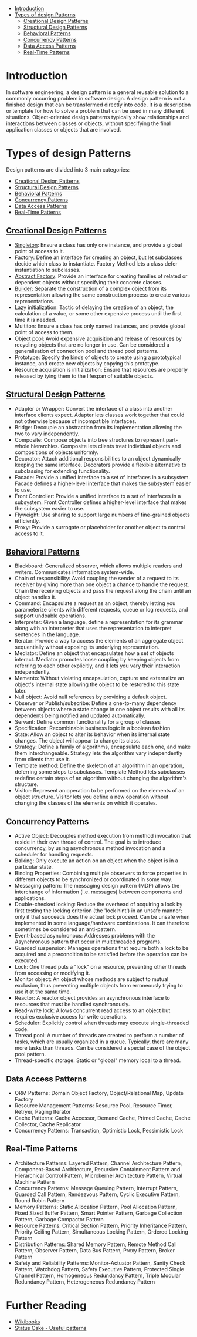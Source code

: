 - [Introduction](#introduction)
- [Types of design Patterns](#types-of-design-patterns)
	- [Creational Design Patterns](#creational-design-patterns)
	- [Structural Design Patterns](#structural-design-patterns)
	- [Behavioral Patterns](#behavioral-patterns)
	- [Concurrency Patterns](#concurrency-patterns)
	- [Data Access Patterns](#data-access-patterns)
	- [Real-Time Patterns](#real-time-patterns)

# Introduction
In software engineering, a design pattern is a general reusable solution to a commonly occurring problem in software design. A design pattern is not a finished design that can be transformed directly into code. It is a description or template for how to solve a problem that can be used in many different situations. Object-oriented design patterns typically show relationships and interactions between classes or objects, without specifying the final application classes or objects that are involved.
# Types of design Patterns
Design patterns are divided into 3 main categories:
- [Creational Design Patterns](#creational-design-patterns)
- [Structural Design Patterns](#structural-design-patterns)
- [Behavioral Patterns](#behavioral-patterns)
- [Concurrency Patterns](#concurrency-patterns)
- [Data Access Patterns](#data-access-patterns)
- [Real-Time Patterns](#real-time-patterns)
## [Creational Design Patterns](Creational/README.md)
- [Singleton](Creational/Singleton.md): Ensure a class has only one instance, and provide a global point of access to it.
- [Factory](Creational/Factory.md): Define an interface for creating an object, but let subclasses decide which class to instantiate. Factory Method lets a class defer instantiation to subclasses.
- [Abstract Factory](Creational/Abstract%20Factory.md): Provide an interface for creating families of related or dependent objects without specifying their concrete classes.
- [Builder](Creational/Builder.md): Separate the construction of a complex object from its representation allowing the same construction process to create various representations.
- Lazy initialization: Tactic of delaying the creation of an object, the calculation of a value, or some other expensive process until the first time it is needed.
- Multiton: Ensure a class has only named instances, and provide global point of access to them.
- Object pool: Avoid expensive acquisition and release of resources by recycling objects that are no longer in use. Can be considered a generalisation of connection pool and thread pool patterns.
- Prototype: Specify the kinds of objects to create using a prototypical instance, and create new objects by copying this prototype.
- Resource acquisition is initialization: Ensure that resources are properly released by tying them to the lifespan of suitable objects.

## [Structural Design Patterns](Structural/README.md)
- Adapter or Wrapper: Convert the interface of a class into another interface clients expect. Adapter lets classes work together that could not otherwise because of incompatible interfaces.
- Bridge: Decouple an abstraction from its implementation allowing the two to vary independently.
- Composite: Compose objects into tree structures to represent part-whole hierarchies. Composite lets clients treat individual objects and compositions of objects uniformly.
- Decorator: Attach additional responsibilities to an object dynamically keeping the same interface. Decorators provide a flexible alternative to subclassing for extending functionality.
- Facade: Provide a unified interface to a set of interfaces in a subsystem. Facade defines a higher-level interface that makes the subsystem easier to use.
- Front Controller: Provide a unified interface to a set of interfaces in a subsystem. Front Controller defines a higher-level interface that makes the subsystem easier to use.
- Flyweight: Use sharing to support large numbers of fine-grained objects efficiently.
- Proxy: Provide a surrogate or placeholder for another object to control access to it.

## [Behavioral Patterns](Behavioral/README.md)
- Blackboard: Generalized observer, which allows multiple readers and writers. Communicates information system-wide.
- Chain of responsibility: Avoid coupling the sender of a request to its receiver by giving more than one object a chance to handle the request. Chain the receiving objects and pass the request along the chain until an object handles it.
- Command: Encapsulate a request as an object, thereby letting you parameterize clients with different requests, queue or log requests, and support undoable operations.
- Interpreter: Given a language, define a representation for its grammar along with an interpreter that uses the representation to interpret sentences in the language.
- Iterator: Provide a way to access the elements of an aggregate object sequentially without exposing its underlying representation.
- Mediator: Define an object that encapsulates how a set of objects interact. Mediator promotes loose coupling by keeping objects from referring to each other explicitly, and it lets you vary their interaction independently.
- Memento: Without violating encapsulation, capture and externalize an object's internal state allowing the object to be restored to this state later.
- Null object: Avoid null references by providing a default object.
- Observer or Publish/subscribe: Define a one-to-many dependency between objects where a state change in one object results with all its dependents being notified and updated automatically.
- Servant: Define common functionality for a group of classes
- Specification: Recombinable business logic in a boolean fashion
- State: Allow an object to alter its behavior when its internal state changes. The object will appear to change its class.
- Strategy: Define a family of algorithms, encapsulate each one, and make them interchangeable. Strategy lets the algorithm vary independently from clients that use it.
- Template method: Define the skeleton of an algorithm in an operation, deferring some steps to subclasses. Template Method lets subclasses redefine certain steps of an algorithm without changing the algorithm's structure.
- Visitor: Represent an operation to be performed on the elements of an object structure. Visitor lets you define a new operation without changing the classes of the elements on which it operates.

## Concurrency Patterns
- Active Object: Decouples method execution from method invocation that reside in their own thread of control. The goal is to introduce concurrency, by using asynchronous method invocation and a scheduler for handling requests.
- Balking: Only execute an action on an object when the object is in a particular state.
- Binding Properties: Combining multiple observers to force properties in different objects to be synchronized or coordinated in some way.
- Messaging pattern: The messaging design pattern (MDP) allows the interchange of information (i.e. messages) between components and applications.
- Double-checked locking: Reduce the overhead of acquiring a lock by first testing the locking criterion (the 'lock hint') in an unsafe manner; only if that succeeds does the actual lock proceed. Can be unsafe when implemented in some language/hardware combinations. It can therefore sometimes be considered an anti-pattern.
- Event-based asynchronous: Addresses problems with the Asynchronous pattern that occur in multithreaded programs.
- Guarded suspension: Manages operations that require both a lock to be acquired and a precondition to be satisfied before the operation can be executed.
- Lock: One thread puts a "lock" on a resource, preventing other threads from accessing or modifying it.
- Monitor object: An object whose methods are subject to mutual exclusion, thus preventing multiple objects from erroneously trying to use it at the same time.
- Reactor: A reactor object provides an asynchronous interface to resources that must be handled synchronously.
- Read-write lock: Allows concurrent read access to an object but requires exclusive access for write operations.
- Scheduler: Explicitly control when threads may execute single-threaded code.
- Thread pool: A number of threads are created to perform a number of tasks, which are usually organized in a queue. Typically, there are many more tasks than threads. Can be considered a special case of the object pool pattern.
- Thread-specific storage: Static or "global" memory local to a thread.

## Data Access Patterns
- ORM Patterns: Domain Object Factory, Object/Relational Map, Update Factory
- Resource Management Patterns: Resource Pool, Resource Timer, Retryer, Paging Iterator
- Cache Patterns: Cache Accessor, Demand Cache, Primed Cache, Cache Collector, Cache Replicator
- Concurrency Patterns: Transaction, Optimistic Lock, Pessimistic Lock

## Real-Time Patterns
- Architecture Patterns: Layered Pattern, Channel Architecture Pattern, Component-Based Architecture, Recursive Containment Pattern and Hierarchical Control Pattern, Microkernel Architecture Pattern, Virtual Machine Pattern
- Concurrency Patterns: Message Queuing Pattern, Interrupt Pattern, Guarded Call Pattern, Rendezvous Pattern, Cyclic Executive Pattern, Round Robin Pattern
- Memory Patterns: Static Allocation Pattern, Pool Allocation Pattern, Fixed Sized Buffer Pattern, Smart Pointer Pattern, Garbage Collection Pattern, Garbage Compactor Pattern
- Resource Patterns: Critical Section Pattern, Priority Inheritance Pattern, Priority Ceiling Pattern, Simultaneous Locking Pattern, Ordered Locking Pattern
- Distribution Patterns: Shared Memory Pattern, Remote Method Call Pattern, Observer Pattern, Data Bus Pattern, Proxy Pattern, Broker Pattern
- Safety and Reliability Patterns: Monitor-Actuator Pattern, Sanity Check Pattern, Watchdog Pattern, Safety Executive Pattern, Protected Single Channel Pattern, Homogeneous Redundancy Pattern, Triple Modular Redundancy Pattern, Heterogeneous Redundancy Pattern
# Further Reading
- [Wikibooks](https://en.wikibooks.org/wiki/Introduction_to_Software_Engineering/Architecture/Design_Patterns#Definition_of_a_Design_Pattern)
- [Status Cake - Useful patterns](https://www.statuscake.com/blog/useful-design-patterns/)